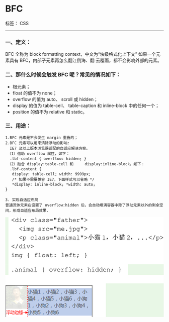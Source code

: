 ﻿# BFC

标签： CSS

---

### 一、定义：
BFC 全称为 block formatting context，中文为“块级格式化上下文”
如果一个元素具有 BFC，内部子元素再怎么翻江倒海、翻
云覆雨，都不会影响外部的元素。

### 二、那什么时候会触发 BFC 呢？常见的情况如下：

 - <html>根元素；
 - float 的值不为 none； 
 - overflow 的值为 auto、 scroll 或 hidden；    
 - display 的值为 table-cell、 table-caption 和 inline-block 中的任何一个；
 - position 的值不为 relative 和 static。



### 三、用途：
    1.BFC 元素是不会发生 margin 重叠的； 
	2.BFC 元素可以用来清除浮动的影响:
	  IE7 及以上版本浏览器适配的自适应解决方案。
	 （1）借助 overflow 属性，如下：
	  .lbf-content { overflow: hidden; }
	 （2）融合 display:table-cell 和     display:inline-block，如下：
   	  .lbf-content {
	   display: table-cell; width: 9999px;
	   /* 如果不需要兼容 IE7，下面样式可以省略 */
	   *display: inline-block; *width: auto;
	}
	
	3. 实现自适应布局
	普通流体元素在设置了 overflow:hidden 后，会自动填满容器中除了浮动元素以外的剩余空间，形成自适应布局效果.
![此处输入图片的描述][1]


  [1]: https://github.com/liva92/CSS/blob/master/images/bfc.png